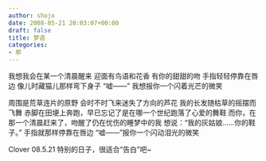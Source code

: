 ```yaml
---
author: shojo
date: 2008-05-21 20:03:07+00:00
draft: false
title: 梦语
categories:
- 邪
---
```


我想我会在某一个清晨醒来
迎面有鸟语和花香
有你的甜甜的吻
手指轻轻停靠在唇边
像儿时藏猫儿那样弯下身子
“嘘——”
我想报你一个闪着光芒的微笑

周围是荒草连片的原野
会时不时飞来迷失了方向的芦花
我的长发随枯草的摇摆而飞舞
赤脚在田埂上奔跑，早已忘记了是在哪一个世纪跑落了心爱的舞鞋
而你，在那一个清晨赶来了，吻醒了仍在忧伤的睡梦中的我
想说：“我的灰姑娘……你的鞋子。”
手指就那样停靠在唇边
“嘘——”报你一个闪动泪光的微笑

Clover 08.5.21
特别的日子，很适合“告白”吧~
